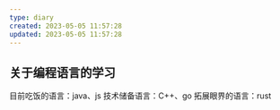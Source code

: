 ```yaml
---
type: diary
created: 2023-05-05 11:57:28
updated: 2023-05-05 11:57:28
---
```


## 关于编程语言的学习

目前吃饭的语言：java、js
技术储备语言：C++、go
拓展眼界的语言：rust
